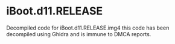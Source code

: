 # iBoot.d11.RELEASE
Decompiled code for iBoot.d11.RELEASE.img4 this code has been decompiled using Ghidra and is immune to DMCA reports.
